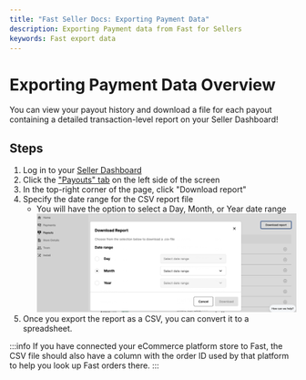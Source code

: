 ```yaml
---
title: "Fast Seller Docs: Exporting Payment Data"
description: Exporting Payment data from Fast for Sellers
keywords: Fast export data
---
```


# Exporting Payment Data Overview

You can view your payout history and download a file for each payout containing a detailed transaction-level report on your Seller Dashboard!

## Steps

1. Log in to your [Seller Dashboard](https://fast.co/business/dash/home)
2. Click the ["Payouts" tab](https://fast.co/business/dash/payouts) on the left side of the screen
3. In the top-right corner of the page, click "Download report"
4. Specify the date range for the CSV report file
   - You will have the option to select a Day, Month, or Year date range
     ![report pop up](./images/report.png)
5. Once you export the report as a CSV, you can convert it to a spreadsheet.

:::info
If you have connected your eCommerce platform store to Fast, the CSV file should also have a column with the order ID used by that platform to help you look up Fast orders there.
:::
